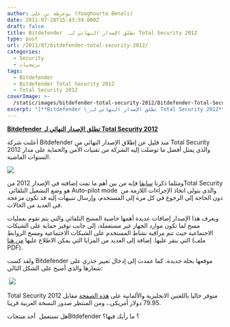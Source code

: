 ```yaml
---
author: يوغرطة بن علي (Youghourta Benali)
date: 2011-07-28T15:43:59.000Z
draft: false
title: Bitdefender  تطلق الإصدار النهائي لـ Total Security 2012
type: post
url: /2011/07/bitdefender-total-security-2012/
categories:
  - Security
  - برمجيات
tags:
  - Bitdefender
  - Bitdefender Total Security 2012
  - Total Security 2012
coverImage: >-
  /static/images/bitdefender-total-security-2012/Bitdefender-Total-Security-2012.png
excerpt: "[**Bitdefender \_تطلق الإصدار النهائي لـ Total Security 2012**](https://www.it-scoop.com/2011/07/bitdefender-total-security-2012)\n\nأعلنت شركة Bitdefender منذ قليل عن إطلاق الإصدار النهائي من Total Security 2012 والذي يمثل أفضل ما توصلت إليه الشركة من تقنيات الأمن والحماية على مدار السنوات الماضية.\n\n\n\nومثلما ذكرنا [سابقا](../2011/05/bitdefender-total-security-2012-beta/) فإنه من بين"
---
```

[**Bitdefender  تطلق الإصدار النهائي لـ Total Security 2012**](https://www.it-scoop.com/2011/07/bitdefender-total-security-2012)

أعلنت شركة Bitdefender منذ قليل عن إطلاق الإصدار النهائي من Total Security 2012 والذي يمثل أفضل ما توصلت إليه الشركة من تقنيات الأمن والحماية على مدار السنوات الماضية.

![](/static/images/bitdefender-total-security-2012/Bitdefender-Total-Security-2012.png)

ومثلما ذكرنا [سابقا](../2011/05/bitdefender-total-security-2012-beta/) فإنه من بين أهم ما تمت إضافته في الإصدار 2012 منTotal Security  هو وضع التشغيل التلقائي Auto-pilot mode  والذي يتولى اتخاذ الإجراءات اللازمة من دون الحاجة إلى الرجوع في كل مرة إلى المستخدم، وإرسال تنبيهات إليه قد تكون مزعجة في العديد من الحالات.

ويعرف هذا الإصدار إضافات عديدة أهمها خاصية المسح التلقائي والتي يتم تقوم بعمليات مسح لما تكون موارد الجهاز غير مستعملة، إلى جانب توفير حماية على الشبكات الاجتماعية حيث تتم مراقبة نشاط المستخدم على الشبكات الاجتماعية ومسح الروابط التي ينقر عليها. إضافة إلى العديد من المزايا التي يمكن الاطلاع عليها [من هنا](http://goo.gl/pfCuw) (ملف PDF).

ولقد كست Bitdefender موقعها بحلة جديدة، كما عمدت إلى إدخال تغيير جذري على شعارها والذي أصبح على الشكل التالي:

 ![](/static/images/bitdefender-total-security-2012/Bitdefender-Logo.png)

Total Security 2012 متوفر حاليا باللغتين الانجليزية والألمانية على [هذه الصفحة](http://www.bitdefender.com/solutions/total-security.html) مقابل 79.95 دولار أمريكي.، ومن المنتظر صدور النسخة العربية قريبا.

هل تستعمل  أحد منتجاتBitdefender ؟ ما رأيك فيها؟
